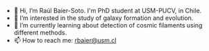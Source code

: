 - 👋 Hi, I’m Raúl Baier-Soto. I'm PhD student at USM-PUCV, in Chile.
- 👀 I’m interested in the study of galaxy formation and evolution.
- 🌱 I’m currently learning about detection of cosmic filaments using different methods.
- 📫 How to reach me: rbaier@usm.cl

